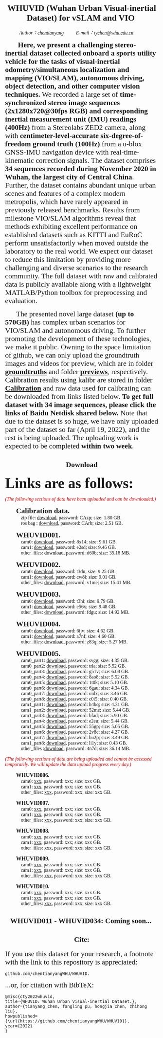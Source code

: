 # <center><font face="Times New Roman"> WHUVID (Wuhan Urban Visual-inertial Dataset) for vSLAM and VIO </font></center>

*<center><font face="Times New Roman" size = 3> Author：[chentianyang](https://github.com/chentianyangWHU) &emsp;&emsp; E-mail：tychen@whu.edu.cn &emsp;&emsp; </center>*

&emsp; &emsp;<font face="Times New Roman" size = 5> **Here, we present a challenging stereo-inertial dataset collected onboard a sports utility vehicle for the tasks of visual-inertial odometry/simultaneous localization and mapping (VIO/SLAM), autonomous driving, object detection, and other computer vision techniques.** We recorded a large set of **time-synchronized stereo image sequences (2x1280x720@30fps RGB) and corresponding inertial measurement unit (IMU) readings (400Hz)** from a Stereolabs ZED2 camera, along with **centimeter-level-accurate six-degree-of-freedom ground truth (100Hz)** from a u-blox GNSS-IMU navigation device with real-time-kinematic correction signals. The dataset comprises **34 sequences recorded during November 2020 in Wuhan, the largest city of Central China**. Further, the dataset contains abundant unique urban scenes and features of a complex modern metropolis, which have rarely appeared in previously released benchmarks. Results from milestone VIO/SLAM algorithms reveal that methods exhibiting excellent performance on established datasets such as KITTI and EuRoC perform unsatisfactorily when moved outside the laboratory to the real world. We expect our dataset to reduce this limitation by providing more challenging and diverse scenarios to the research community. The full dataset with raw and calibrated data is publicly available along with a lightweight MATLAB/Python toolbox for preprocessing and evaluation.</font>

&emsp;&emsp; <font face="Times New Roman" size = 5>The presented novel large dataset **(up to 570GB)** has complex urban scenarios for VIO/SLAM and autonomous driving. To further promoting the development of these technologies, we make it public. Owning to the space limitation of github, we can only upload the groundtruth images and videos for preview, which are in folder **[groundtruths](https://github.com/chentianyangWHU/WHUVID/groundtruths)** and folder **[previews](https://github.com/chentianyangWHU/WHUVID/previews)**, respectively. Calibration results using kalibr are stored in folder **[Calibration](https://github.com/chentianyangWHU/WHUVID/Calibration)** and raw data used for calibrating can be downloaded from links listed below. **To get full dataset with 34 image sequences, please click the links of Baidu Netdisk shared below.** Note that due to the dataset is so huge, we have only uploaded part of the dataset so far (April 19, 2022), and the rest is being uploaded. The uploading work is expected to be completed **within two week**.</font>

  
## <center><font face="Times New Roman"> Download</font></center>
<font face="Times New Roman" size = 8>**Links are as follows:**</font>  
  
  *<font color="#dd0000">(The following sections of data have been uploaded and can be downloaded.)</font>*  
  
&emsp;&emsp; <font face="Times New Roman" size = 5>**Calibration data.**</font>  
  &emsp;&emsp;&emsp; <font face="Times New Roman" size = 3>zip file: [download](https://pan.baidu.com/s/1vEJYteSgoEzjKjSE4Ae2xg), password: CAzp; size: 1.80 GB.</font>  
  &emsp;&emsp;&emsp; <font face="Times New Roman" size = 3>ros bag : [download](https://pan.baidu.com/s/1oRQV3-NHgUUnmmwHgttKJQ), password: CArb; size: 2.51 GB.</font>  

&emsp;&emsp; <font face="Times New Roman" size = 5>**WHUVID001.**</font>  
  &emsp;&emsp;&emsp; <font face="Times New Roman" size = 3>cam0: [download](https://pan.baidu.com/s/1ah8hkRhkWkwY22kD_v4ofA), password: 8x14; size: 9.61 GB.</font>  
  &emsp;&emsp;&emsp; <font face="Times New Roman" size = 3>cam1: [download](https://pan.baidu.com/s/1MdXfC-LKP6djzQ1WgHoW0A), password: e2sd; size: 9.46 GB.</font>  
  &emsp;&emsp;&emsp; <font face="Times New Roman" size = 3>other_files: [download](https://pan.baidu.com/s/1encX6-eBbM0-lyRI5WkcTA), password: d60b; size: 35.18 MB.</font>  

&emsp;&emsp; <font face="Times New Roman" size = 5>**WHUVID002.**</font>  
  &emsp;&emsp;&emsp; <font face="Times New Roman" size = 3>cam0: [download](https://pan.baidu.com/s/1plinLkG-7ff8IbyQa5e5Rw), password: t3du; size: 9.25 GB.</font>  
  &emsp;&emsp;&emsp; <font face="Times New Roman" size = 3>cam1: [download](https://pan.baidu.com/s/1piuU9i9hbMczcb3U-A-w0w), password: cw8i; size: 9.01 GB.</font>  
  &emsp;&emsp;&emsp; <font face="Times New Roman" size = 3>other_files: [download](https://pan.baidu.com/s/15KXPY02h1EHDfG20xGSRig), password: v1me; size: 15.41 MB.</font>  
  
&emsp;&emsp; <font face="Times New Roman" size = 5>**WHUVID003.**</font>  
  &emsp;&emsp;&emsp; <font face="Times New Roman" size = 3>cam0: [download](https://pan.baidu.com/s/1iQ_K0Lym7bTgzI7FZWb6wQ), password: t3hi; size: 9.79 GB.</font>  
  &emsp;&emsp;&emsp; <font face="Times New Roman" size = 3>cam1: [download](https://pan.baidu.com/s/1FSkJWkGs-CD667gbHmgW_A), password: e56x; size: 9.48 GB.</font>  
  &emsp;&emsp;&emsp; <font face="Times New Roman" size = 3>other_files: [download](https://pan.baidu.com/s/1DGOMgIyVIBJ_Ynqb9oCRiw), password: fdgu; size: 14.92 MB.</font>  

&emsp;&emsp; <font face="Times New Roman" size = 5>**WHUVID004.**</font>  
  &emsp;&emsp;&emsp; <font face="Times New Roman" size = 3>cam0: [download](https://pan.baidu.com/s/1QI0gcYiqqAS44mz5HIStCw), password: 6ijv; size: 4.62 GB.</font>  
  &emsp;&emsp;&emsp; <font face="Times New Roman" size = 3>cam1: [download](https://pan.baidu.com/s/1VlQfe7fR3Rgr4vJfi-fwYg), password: a7nf; size: 4.60 GB.</font>  
  &emsp;&emsp;&emsp; <font face="Times New Roman" size = 3>other_files: [download](https://pan.baidu.com/s/1zcq2dNPtDbWWlhlsrnAgqA), password: z83q; size: 5.27 MB.</font>  

&emsp;&emsp; <font face="Times New Roman" size = 5>**WHUVID005.**</font>  
  &emsp;&emsp;&emsp; <font face="Times New Roman" size = 3>cam0_part1: [download](https://pan.baidu.com/s/1FzcqGjSBrbOLWBHn5Tyc5g), password: svgg; size: 4.35 GB.</font>  
  &emsp;&emsp;&emsp; <font face="Times New Roman" size = 3>cam0_part2: [download](https://pan.baidu.com/s/1hbgtWZpRmP91exEK0M34xg), password: trla; size: 5.52 GB.</font>  
  &emsp;&emsp;&emsp; <font face="Times New Roman" size = 3>cam0_part3: [download](https://pan.baidu.com/s/1GXjUHvonJhfsvgHSJ4gVbA), password: g51v; size: 6.08 GB.</font>  
  &emsp;&emsp;&emsp; <font face="Times New Roman" size = 3>cam0_part4: [download](https://pan.baidu.com/s/1abyPSFm_P-5FJwQcqMqHfQ), password: 8ao8; size: 5.52 GB.</font>  
  &emsp;&emsp;&emsp; <font face="Times New Roman" size = 3>cam0_part5: [download](https://pan.baidu.com/s/19AThG8kEFpM3N3vVrdioLQ), password: 1t0k; size: 5.10 GB.</font>  
  &emsp;&emsp;&emsp; <font face="Times New Roman" size = 3>cam0_part6: [download](https://pan.baidu.com/s/1eOG2-RguRrtfonGe21JC3Q), password: 6gau; size: 4.34 GB.</font>  
  &emsp;&emsp;&emsp; <font face="Times New Roman" size = 3>cam0_part7: [download](https://pan.baidu.com/s/1c1qS6Y8qHGZ63j2cBWw96w), password: oidx; size: 3.46 GB.</font>  
  &emsp;&emsp;&emsp; <font face="Times New Roman" size = 3>cam0_part8: [download](https://pan.baidu.com/s/1w7PJjNcNjxVOUIMfjqVE3w), password: c0i5; size: 0.40 GB.</font>  
  &emsp;&emsp;&emsp; <font face="Times New Roman" size = 3>cam1_part1: [download](https://pan.baidu.com/s/14yHekaSC26ZYXfRg_83_8g), password: h4bq; size: 4.31 GB.</font>  
  &emsp;&emsp;&emsp; <font face="Times New Roman" size = 3>cam1_part2: [download](https://pan.baidu.com/s/1zRvCa9HVzzdv38LhYpBJ4A), password: 52me; size: 5.44 GB.</font>  
  &emsp;&emsp;&emsp; <font face="Times New Roman" size = 3>cam1_part3: [download](https://pan.baidu.com/s/1Bx7rZlk-iTvTmM78AcHpZA), password: bfad; size: 5.90 GB.</font>  
  &emsp;&emsp;&emsp; <font face="Times New Roman" size = 3>cam1_part4: [download](https://pan.baidu.com/s/1bwzTVNgmWaO9KOafKdnivg), password: e2eu; size: 5.44 GB.</font>  
  &emsp;&emsp;&emsp; <font face="Times New Roman" size = 3>cam1_part5: [download](https://pan.baidu.com/s/1M4fEY0UuHKiIjhXnnrlOtg), password: 55gp; size: 5.05 GB.</font>  
  &emsp;&emsp;&emsp; <font face="Times New Roman" size = 3>cam1_part6: [download](https://pan.baidu.com/s/112LVeOmPfoXk3DPc4zwomA), password: 2v8c; size: 4.27 GB.</font>  
  &emsp;&emsp;&emsp; <font face="Times New Roman" size = 3>cam1_part7: [download](https://pan.baidu.com/s/1rpr03llP81jocuBMLOAYJw), password: bu2p; size: 3.49 GB.</font>  
  &emsp;&emsp;&emsp; <font face="Times New Roman" size = 3>cam1_part8: [download](https://pan.baidu.com/s/1eiddVLyTjPGTUjxQya_b5A), password: li1y; size: 0.43 GB.</font>  
  &emsp;&emsp;&emsp; <font face="Times New Roman" size = 3>other_files :[download](https://pan.baidu.com/s/17e8op6X5sPvoYqNwO8bwpw), password: 4n7d; size: 36.14 MB.</font>  
  
  *<font color="#dd0000">(The following sections of data are being uploaded and cannot be accessed temporarily. We will update the data upload progress every day.)</font>*  
  
&emsp;&emsp; <font face="Times New Roman" size = 4>**WHUVID006.**</font>  
  &emsp;&emsp;&emsp; <font face="Times New Roman" size = 3>cam0: [xxx](), password: xxx; size: xxx GB.</font>  
  &emsp;&emsp;&emsp; <font face="Times New Roman" size = 3>cam1: [xxx](), password: xxx; size: xxx GB.</font>  
  &emsp;&emsp;&emsp; <font face="Times New Roman" size = 3>other_files: [xxx](), password: xxx; size: xxx GB.</font>  

&emsp;&emsp; <font face="Times New Roman" size = 4>**WHUVID007.**</font>  
  &emsp;&emsp;&emsp; <font face="Times New Roman" size = 3>cam0: [xxx](), password: xxx; size: xxx GB.</font>  
  &emsp;&emsp;&emsp; <font face="Times New Roman" size = 3>cam1: [xxx](), password: xxx; size: xxx GB.</font>  
  &emsp;&emsp;&emsp; <font face="Times New Roman" size = 3>other_files: [xxx](), password: xxx; size: xxx GB.</font>  

&emsp;&emsp; <font face="Times New Roman" size = 4>**WHUVID008.**</font>  
  &emsp;&emsp;&emsp; <font face="Times New Roman" size = 3>cam0: [xxx](), password: xxx; size: xxx GB.</font>  
  &emsp;&emsp;&emsp; <font face="Times New Roman" size = 3>cam1: [xxx](), password: xxx; size: xxx GB.</font>  
  &emsp;&emsp;&emsp; <font face="Times New Roman" size = 3>other_files: [xxx](), password: xxx; size: xxx GB.</font>  

&emsp;&emsp; <font face="Times New Roman" size = 4>**WHUVID009.**</font>  
  &emsp;&emsp;&emsp; <font face="Times New Roman" size = 3>cam0: [xxx](), password: xxx; size: xxx GB.</font>  
  &emsp;&emsp;&emsp; <font face="Times New Roman" size = 3>cam1: [xxx](), password: xxx; size: xxx GB.</font>  
  &emsp;&emsp;&emsp; <font face="Times New Roman" size = 3>other_files: [xxx](), password: xxx; size: xxx GB.</font>  

&emsp;&emsp; <font face="Times New Roman" size = 4>**WHUVID010.**</font>  
  &emsp;&emsp;&emsp; <font face="Times New Roman" size = 3>cam0: [xxx](), password: xxx; size: xxx GB.</font>  
  &emsp;&emsp;&emsp; <font face="Times New Roman" size = 3>cam1: [xxx](), password: xxx; size: xxx GB.</font>  
  &emsp;&emsp;&emsp; <font face="Times New Roman" size = 3>other_files: [xxx](), password: xxx; size: xxx GB.</font>  



## <center><font face="Times New Roman"> WHUVID011 - WHUVID034: Coming soon... </font></center>
  
## <center><font face="Times New Roman"> Cite:</font></center>  
  
<font face="Times New Roman" size = 5>If you use this dataset for your research, a footnote with the link to this repository is appreciated: </font>  
  ```
  github.com/chentianyangWHU/WHUVID.
  ```
    
  <font face="Times New Roman" size = 5>...or, for citation with BibTeX:</font>  
  
  ```
  @misc{cty2022whuvid,
  title={WHUVID: Wuhan Urban Visual-inertial Dataset.},
  author={tianyang chen, fangling pu, hongjia chen, zhihong liu},
  howpublished={\url{https://github.com/chentianyangWHU/WHUVID}},
  year={2022}
  }
  ```
